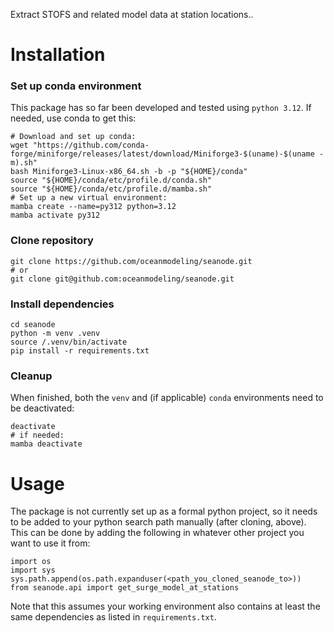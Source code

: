 Extract STOFS and related model data at station locations..

# Installation
### Set up conda environment
This package has so far been developed and tested using `python 3.12`. If needed, use conda to get this:
```
# Download and set up conda:
wget "https://github.com/conda-forge/miniforge/releases/latest/download/Miniforge3-$(uname)-$(uname -m).sh"
bash Miniforge3-Linux-x86_64.sh -b -p "${HOME}/conda"
source "${HOME}/conda/etc/profile.d/conda.sh"
source "${HOME}/conda/etc/profile.d/mamba.sh"
# Set up a new virtual environment:
mamba create --name=py312 python=3.12
mamba activate py312
```
### Clone repository
```
git clone https://github.com/oceanmodeling/seanode.git
# or
git clone git@github.com:oceanmodeling/seanode.git 
```
### Install dependencies
```
cd seanode
python -m venv .venv
source /.venv/bin/activate
pip install -r requirements.txt
```
### Cleanup
When finished, both the `venv` and (if applicable) `conda` environments need to be deactivated:
```
deactivate
# if needed:
mamba deactivate
```

# Usage

The package is not currently set up as a formal python project, so it needs to be added to your python search path manually (after cloning, above). This can be done by adding the following in whatever other project you want to use it from:
```
import os
import sys
sys.path.append(os.path.expanduser(<path_you_cloned_seanode_to>))
from seanode.api import get_surge_model_at_stations
```
Note that this assumes your working environment also contains at least the same dependencies as listed in `requirements.txt`.
